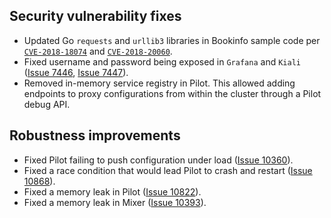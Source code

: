 ## Security vulnerability fixes

- Updated Go `requests` and `urllib3` libraries in Bookinfo sample code per [`CVE-2018-18074`](https://nvd.nist.gov/vuln/detail/CVE-2018-18074) and [`CVE-2018-20060`](https://nvd.nist.gov/vuln/detail/CVE-2018-20060).
- Fixed username and password being exposed in `Grafana` and `Kiali` ([Issue 7446](https://github.com/istio/istio/issues/7476), [Issue 7447](https://github.com/istio/istio/issues/7447)).
- Removed in-memory service registry in Pilot. This allowed adding endpoints to proxy configurations from within the cluster through a Pilot debug API.

## Robustness improvements

- Fixed Pilot failing to push configuration under load ([Issue 10360](https://github.com/istio/istio/issues/10360)).
- Fixed a race condition that would lead Pilot to crash and restart ([Issue 10868](https://github.com/istio/istio/issues/10868)).
- Fixed a memory leak in Pilot ([Issue 10822](https://github.com/istio/istio/issues/10822)).
- Fixed a memory leak in Mixer ([Issue 10393](https://github.com/istio/istio/issues/10393)).
